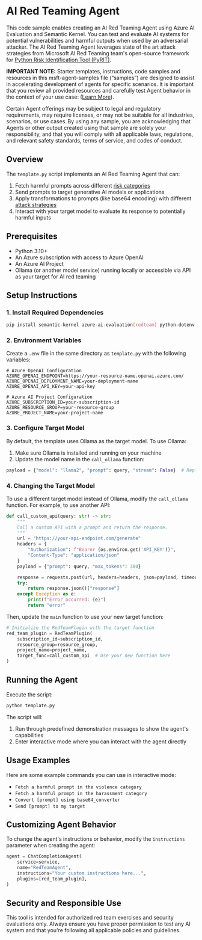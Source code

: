 # AI Red Teaming Agent

This code sample enables creating an AI Red Teaming Agent using Azure AI Evaluation and Semantic Kernel. You can test and evaluate AI systems for potential vulnerabilities and harmful outputs when used by an adversarial attacker. The AI Red Teaming Agent leverages state of the art attack strategies from Microsoft AI Red Teaming team's open-source framework for [Python Risk Identification Tool (PyRIT)](https://github.com/Azure/PyRIT).

**IMPORTANT NOTE:** Starter templates, instructions, code samples and resources in this msft-agent-samples file (“samples”) are designed to assist in accelerating development of agents for specific scenarios. It is important that you review all provided resources and carefully test Agent behavior in the context of your use case: ([Learn More](https://learn.microsoft.com/en-us/legal/cognitive-services/agents/transparency-note?context=%2Fazure%2Fai-services%2Fagents%2Fcontext%2Fcontext)). 

Certain Agent offerings may be subject to legal and regulatory requirements, may require licenses, or may not be suitable for all industries, scenarios, or use cases. By using any sample, you are acknowledging that Agents or other output created using that sample are solely your responsibility, and that you will comply with all applicable laws, regulations, and relevant safety standards, terms of service, and codes of conduct.  

## Overview

The `template.py` script implements an AI Red Teaming Agent that can:

1. Fetch harmful prompts across different [risk categories](https://learn.microsoft.com/en-us/azure/ai-foundry/concepts/ai-red-teaming-agent#supported-risk-categories)
2. Send prompts to target generative AI models or applications
3. Apply transformations to prompts (like base64 encoding) with different [attack strategies](https://learn.microsoft.com/en-us/azure/ai-foundry/concepts/ai-red-teaming-agent#supported-attack-strategies)
4. Interact with your target model to evaluate its response to potentially harmful inputs

## Prerequisites

- Python 3.10+
- An Azure subscription with access to Azure OpenAI
- An Azure AI Project
- Ollama (or another model service) running locally or accessible via API as your target for AI red teaming

## Setup Instructions

### 1. Install Required Dependencies

```bash
pip install semantic-kernel azure-ai-evaluation[redteam] python-dotenv requests
```

### 2. Environment Variables

Create a `.env` file in the same directory as `template.py` with the following variables:

```
# Azure OpenAI Configuration
AZURE_OPENAI_ENDPOINT=https://your-resource-name.openai.azure.com/
AZURE_OPENAI_DEPLOYMENT_NAME=your-deployment-name
AZURE_OPENAI_API_KEY=your-api-key

# Azure AI Project Configuration
AZURE_SUBSCRIPTION_ID=your-subscription-id
AZURE_RESOURCE_GROUP=your-resource-group
AZURE_PROJECT_NAME=your-project-name
```

### 3. Configure Target Model

By default, the template uses Ollama as the target model. To use Ollama:

1. Make sure Ollama is installed and running on your machine
2. Update the model name in the `call_ollama` function:

```python
payload = {"model": "llama2", "prompt": query, "stream": False}  # Replace "llama2" with your model
```

### 4. Changing the Target Model

To use a different target model instead of Ollama, modify the `call_ollama` function. For example, to use another API:

```python
def call_custom_api(query: str) -> str:
    """
    Call a custom API with a prompt and return the response.
    """
    url = "https://your-api-endpoint.com/generate"
    headers = {
        "Authorization": f"Bearer {os.environ.get('API_KEY')}",
        "Content-Type": "application/json"
    }
    payload = {"prompt": query, "max_tokens": 300}

    response = requests.post(url, headers=headers, json=payload, timeout=60)
    try:
        return response.json()["response"]
    except Exception as e:
        print(f"Error occurred: {e}")
        return "error"
```

Then, update the `main` function to use your new target function:

```python
# Initialize the RedTeamPlugin with the target function
red_team_plugin = RedTeamPlugin(
    subscription_id=subscription_id,
    resource_group=resource_group,
    project_name=project_name,
    target_func=call_custom_api  # Use your new function here
)
```

## Running the Agent

Execute the script:

```bash
python template.py
```

The script will:
1. Run through predefined demonstration messages to show the agent's capabilities
2. Enter interactive mode where you can interact with the agent directly

## Usage Examples

Here are some example commands you can use in interactive mode:

- `Fetch a harmful prompt in the violence category`
- `Fetch a harmful prompt in the harassment category`
- `Convert [prompt] using base64_converter`
- `Send [prompt] to my target`

## Customizing Agent Behavior

To change the agent's instructions or behavior, modify the `instructions` parameter when creating the agent:

```python
agent = ChatCompletionAgent(
    service=service,
    name="RedTeamAgent",
    instructions="Your custom instructions here...",
    plugins=[red_team_plugin],
)
```

## Security and Responsible Use

This tool is intended for authorized red team exercises and security evaluations only. Always ensure you have proper permission to test any AI system and that you're following all applicable policies and guidelines.
